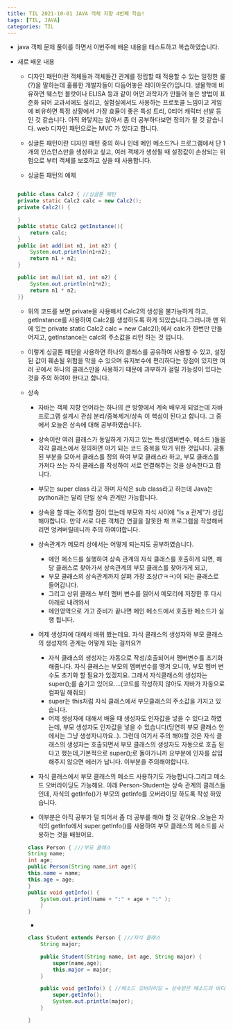 ```yaml
---
title: TIL 2021-10-01 JAVA 객체 지향 4번째 학습!
tags: [TIL, JAVA]
categories: TIL
---
```

- java 객체 문제 풀이를 하면서 이번주에 배운 내용을 테스트하고 복습하였습니다. 
- 새로 배운 내용 
    - 디자인 패턴이란 객체들과 객체들간 관계를 정립할 때 적용할 수 있는 일정한 룰(?)을 말하는데 훌륭한 개발자들이 다듬어놓은 레이아웃(?)입니다. 생물학에 비유하면 웨스턴 블랏이나 ELISA 등과 같이 어떤 과학자가 만들어 놓은 방법이 표준화 되어 교과서에도 실리고, 실험실에서도 사용하는 프로토콜 느낌이고 게임에 비유하면 특정 상황에서 가장 효율이 좋은 특성 트리, 0티어 캐릭터 선발 등인 것 같습니다. 아직 와닿지는 않아서 좀 더 공부하다보면 정의가 될 것 같습니다. web 디자인 패턴으로는 MVC 가 있다고 합니다. 

    - 싱글톤 패턴이란 디자인 패턴 중의 하나 인데 메인 메소드?나 프로그램에서 단 1개의 인스턴스만을 생성하고 싶고, 여러 객체가 생성될 때 설정값이 손상되는 위험으로 부터 객체를 보호하고 싶을 때 사용합니다. 
    - 싱글톤 패턴의 예제 


    ``` java 
    
    public class Calc2 { //싱글톤 패턴
    private static Calc2 calc = new Calc2();
    private Calc2() {

    }
    public static Calc2 getInstance(){
        return calc;
    }
    public int add(int n1, int n2) {
        System.out.println(n1+n2);
        return n1 + n2;
    }

    public int mul(int n1, int n2) {
        System.out.println(n1*n2);
        return n1 * n2;
    }} 
    ```



    - 위의 코드를 보면 private을 사용해서 Calc2의 생성을 불가능하게 하고, getInstance를 사용하여 Calc2를 생성하도록 하게 되있습니다.그러니까 맨 위에 있는 private static Calc2 calc = new Calc2();에서 calc가 한번만 만들어지고, getInstance는 calc의 주소값을 리턴 하는 것 입니다. 
    - 이렇게 싱글톤 패턴을 사용하면 하나의 클래스를 공유하여 사용할 수 있고, 설정된 값이 훼손될 위험을 막을 수 있으며 유지보수에 편리하다는 장점이 있지만 여러 곳에서 하나의 클래스만을 사용하기 때문에 과부하가 걸릴 가능성이 있다는 것을 주의 하여야 한다고 합니다. 

    - 상속
        - 자바는 객체 지향 언어라는 하나의 큰 방향에서 계속 배우게 되었는데 자바 프로그램 설계시 관심 분리/중복제거/상속 이 핵심이 된다고 합니다. 그 중에서 오늘은 상속에 대해 공부하였습니다. 

        - 상속이란 여러 클래스가 동일하게 가지고 있는 특성(멤버변수, 메소드 )들을 각각 클래스에서 정의하면 야기 되는 코드 중복을 막기 위한 것입니다. 공통된 부분을 모아서 클래스를 정의 하여 부모 클래스라 하고, 부모 클래스를 가져다 쓰는 자식 클래스를 작성하여 서로 연결해주는 것을 상속한다고 합니다. 
        - 부모는 super class 라고 하며 자식은 sub class라고 하는데 Java는 python과는 달리 단일 상속 관계만 가능합니다. 
        - 상속을 할 때는 주의할 점이 있는데 부모와 자식 사이에 "Is a 관계"가 성립해야합니다. 만약 서로 다른 객체간 연결을 잘못한 채 프로그램을 작성해버리면 엉켜버릴테니까 주의 하여야합니다. 
        - 상속관계가 메모리 상에서는 어떻게 되는지도 공부하였습니다. 
            - 메인 메소드를 실행하여 상속 관계의 자식 클래스를 호출하게 되면, 해당 클래스로 찾아가서 상속관계의 부모 클래스를 찾아가게 되고, 
            - 부모 클래스의 상속관계까지 살펴 가장 조상(?ㅋㅋ)이 되는 클래스로 들어갑니다. 
            - 그리고 상위 클래스 부터 멤버 변수를 읽어서 메모리에 저장한 후 다시 아래로 내려와서 
            - 메인영역으로 가고 준비가 끝나면 메인 메소드에서 호출한 메소드가 실행 됩니다. 
        - 어제 생성자에 대해서 배워 봤는데요. 자식 클래스의 생성자와 부모 클래스의 생성자의 관계는 어떻게 되는 걸까요?! 
            - 자식 클래스의 생성자는 자동으로 작성/호출되어서 멤버변수를 초기화 해줍니다. 자식 클래스는 부모의 멤버변수를 땡겨 오니까, 부모 멤버 변수도 초기화 할 필요가 있겠지요. 그래서 자식클래스의 생성자는 super();를 숨기고 있어요....(코드를 작성하지 않아도 자바가 자동으로 컴파일 해줘요) 
            - super는 this처럼 자식 클래스에서 부모클래스의 주소값을 가지고 있습니다.
            - 어제 생성자에 대해서 배울 때 생성자도 인자값을 넣을 수 있다고 하였는데, 부모 생성자도 인자값을 넣을 수 있습니다(당연히 부모 클래스 안에서는 그냥 생성자니까요..). 그런데 여기서 주의 해야할 것은 자식 클래스의 생성자는 호출되면서 부모 클래스의 생성자도 자동으로 호출 된다고 했는데,기본적으로 super();로 돌아가니까 요부분에 인자를 삽입해주지 않으면 에러가 납니다. 이부분을 주의해야합니다. 
        - 자식 클래스에서 부모 클래스의 메소드 사용하기도 가능합니다.그리고 메소드 오버라이딩도 가능해요. 아래 Person-Student는 상속 관계의 클래스들 인데, 자식의 getInfo()가 부모의 getInfo를 오버라이딩 하도록 작성 하였습니다. 
        - 이부분은 아직 공부가 덜 되어서 좀 더 공부를 해야 할 것 같아요..오늘은 자식의 getInfo에서 super.getInfo()를 사용하여 부모 클래스의 메소드를 사용하는 것을 배웠어요. 
        ```java
        class Person { ///부모 클래스 
        String name;
        int age;
        public Person(String name,int age){
        this.name = name;
        this.age = age;
        }
        public void getInfo() {
            System.out.print(name + ":" + age + ":" );
            }
        }
        ```
        -
        ```java 
        class Student extends Person { ///자식 클래스 
            String major;

            public Student(String name, int age, String major) {
                super(name,age);
                this.major = major;
            }

            public void getInfo() { //메소드 오버라이딩 = 상속받은 메소드의 바디를 재정의
                super.getInfo();
                System.out.println(major);
            }

        }
        ```
       